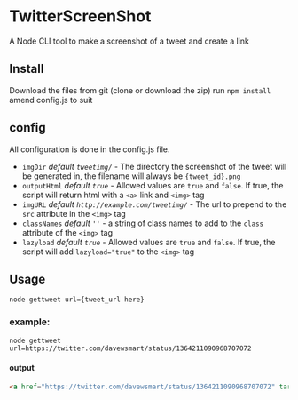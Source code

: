 # TwitterScreenShot
A Node CLI tool to make a screenshot of a tweet and create a link

## Install
Download the files from git (clone or download the zip)
run `npm install`
amend config.js to suit

## config
All configuration is done in the config.js file.

 * `imgDir` _default `tweetimg/`_ - The directory the screenshot of the tweet will be generated in, the filename will always be `{tweet_id}.png` 
 * `outputHtml` _default `true`_ - Allowed values are `true` and `false`. If true, the script will return html with a `<a>` link and `<img>` tag
 * `imgURL` _default `http://example.com/tweetimg/`_ - The url to prepend to the `src` attribute in the `<img>` tag
 * `classNames` _default `''`_ - a string of class names to add to the `class` attribute of the `<img>` tag
 * `lazyload` _default `true`_ - Allowed values are `true` and `false`. If true, the script will add `lazyload="true"` to the `<img>` tag

## Usage
`node gettweet url={tweet_url here}`

### example:
`node gettweet url=https://twitter.com/davewsmart/status/1364211090968707072`
#### output
 ```html
<a href="https://twitter.com/davewsmart/status/1364211090968707072" target="_blank" rel="noopener"><img src="http://example.com/tweetimg/1364211090968707072.png" loading="lazy" class="" width="550" height="380" alt="Dave Smart on Twitter: &quot;'tiz me! Talking! At #brightonSEO! I'm giddy as a kipper! Sign up from the grand total of free at the link!&quot; / Twitter"/></a>
```